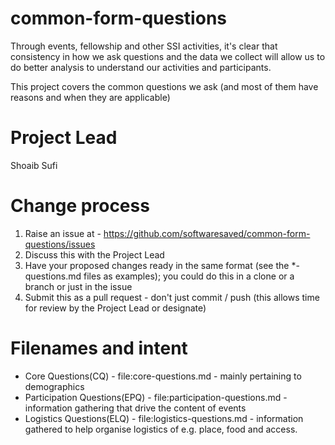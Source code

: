 # common-form-questions
Through events, fellowship and other SSI activities, it's clear that consistency in how we ask questions and the data we collect will allow us to do better analysis to understand our activities and participants.

This project covers the common questions we ask (and most of them have reasons and when they are applicable)


# Project Lead
Shoaib Sufi

# Change process

1. Raise an issue at - https://github.com/softwaresaved/common-form-questions/issues
2. Discuss this with the Project Lead
3. Have your proposed changes ready in the same format (see the \*-questions.md files as examples); you could do this in a clone or a branch or just in the issue
4. Submit this as a pull request - don't just commit / push (this allows time for review by the Project Lead or designate)

# Filenames and intent

* Core Questions(CQ) - file:core-questions.md - mainly pertaining to demographics 
* Participation Questions(EPQ) - file:participation-questions.md -  information gathering that drive the content of events
* Logistics Questions(ELQ) - file:logistics-questions.md - information gathered to help organise logistics of e.g. place, food and access. 
